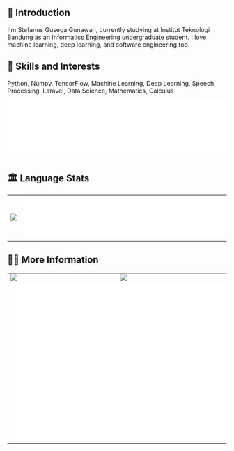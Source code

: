 ## 💬 Introduction
I'm Stefanus Gusega Gunawan, currently studying at Institut Teknologi Bandung as an Informatics Engineering undergraduate student. I love machine learning, deep learning, and software engineering too.

## 🌱 Skills and Interests
Python, Numpy, TensorFlow, Machine Learning, Deep Learning, Speech Processing, Laravel, Data Science, Mathematics, Calculus

![Topics](/metrics.plugin.topics.svg)

## 🏛️ Language Stats
<table>
    <tr>
        <td>
            <img text-align="center" src="https://github-readme-stats.vercel.app/api/top-langs/?username=stefanusgusega&hide=html,css,tex,less,dockerfile,makefile,qmake,lex,cmake,shell,nuplot&layout=compact&theme=onedark"/>
        </td>
        <td>
            <img text-align="center" src="metrics.plugin.languages.recent.svg"/>
        </td>
    </tr>
</table>

## 💁‍♂️ More Information
<table>
    <tr>
        <td valign="center">
            <img src="https://github-readme-stats.vercel.app/api?username=stefanusgusega&show_icons=true&theme=onedark&count_private=true"/>
        </td>
        <td valign="center">
            <img src='https://github-profile-trophy.vercel.app/?username=stefanusgusega&theme=onedark&count_private=true'>
        </td>
    </tr>
    <tr>
        <td valign="center" colspan=2>
            <img src="metrics.plugin.habits.svg"/>
        </td>
    </tr>
</table>
